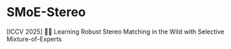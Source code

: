 # SMoE-Stereo
[ICCV 2025] 🌟🌟 Learning Robust Stereo Matching in the Wild with Selective Mixture-of-Experts
